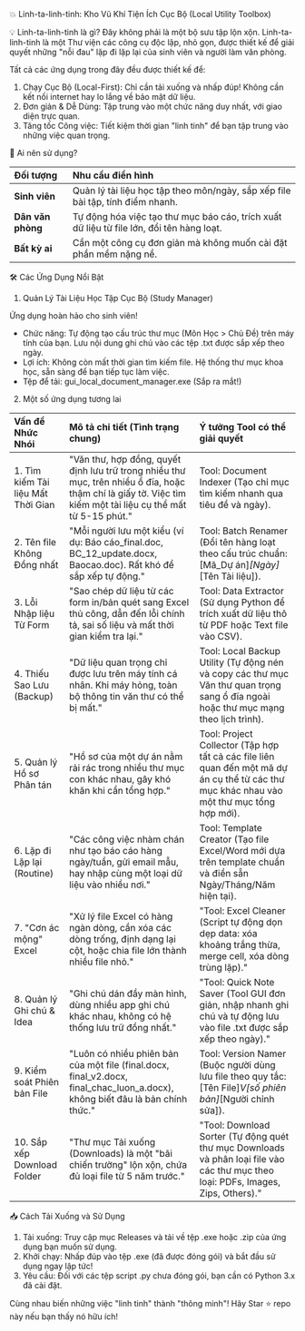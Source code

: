 💥 Linh-ta-linh-tinh: Kho Vũ Khí Tiện Ích Cục Bộ (Local Utility Toolbox)

💡 Linh-ta-linh-tinh là gì?
Đây không phải là một bộ sưu tập lộn xộn. Linh-ta-linh-tinh là một Thư viện các công cụ độc lập, nhỏ gọn, được thiết kế để giải quyết những "nỗi đau" lặp đi lặp lại của sinh viên và người làm văn phòng.

Tất cả các ứng dụng trong đây đều được thiết kế để:

1. Chạy Cục Bộ (Local-First): Chỉ cần tải xuống và nhấp đúp! Không cần kết nối internet hay lo lắng về bảo mật dữ liệu.
2. Đơn giản & Dễ Dùng: Tập trung vào một chức năng duy nhất, với giao diện trực quan.
3. Tăng tốc Công việc: Tiết kiệm thời gian "linh tinh" để bạn tập trung vào những việc quan trọng.

🎯 Ai nên sử dụng?

| Đối tượng | Nhu cầu điển hình |
| :--- | :--- | 
| **Sinh viên** | Quản lý tài liệu học tập theo môn/ngày, sắp xếp file bài tập, tính điểm nhanh. |
| **Dân văn phòng** | Tự động hóa việc tạo thư mục báo cáo, trích xuất dữ liệu từ file lớn, đổi tên hàng loạt. |
| **Bất kỳ ai** | Cần một công cụ đơn giản mà không muốn cài đặt phần mềm nặng nề. |

🛠️ Các Ứng Dụng Nổi Bật

1. Quản Lý Tài Liệu Học Tập Cục Bộ (Study Manager)

Ứng dụng hoàn hảo cho sinh viên!

* Chức năng: Tự động tạo cấu trúc thư mục (Môn Học > Chủ Đề) trên máy tính của bạn. Lưu nội dung ghi chú vào các tệp .txt được sắp xếp theo ngày.
* Lợi ích: Không còn mất thời gian tìm kiếm file. Hệ thống thư mục khoa học, sẵn sàng để bạn tiếp tục làm việc.
* Tệp để tải: gui_local_document_manager.exe (Sắp ra mắt!)

2. Một số ứng dụng tương lai

| Vấn đề Nhức Nhói | Mô tả chi tiết (Tình trạng chung) | Ý tưởng Tool có thể giải quyết |
| :--- | :--- | :--- |
|1. Tìm kiếm Tài liệu Mất Thời Gian|"Văn thư, hợp đồng, quyết định lưu trữ trong nhiều thư mục, trên nhiều ổ đĩa, hoặc thậm chí là giấy tờ. Việc tìm kiếm một tài liệu cụ thể mất từ 5-15 phút."|Tool: Document Indexer (Tạo chỉ mục tìm kiếm nhanh qua tiêu đề và ngày).|
|2. Tên file Không Đồng nhất|"Mỗi người lưu một kiểu (ví dụ: Báo cáo_final.doc, BC_12_update.docx, Baocao.doc). Rất khó để sắp xếp tự động."|Tool: Batch Renamer (Đổi tên hàng loạt theo cấu trúc chuẩn: [Mã_Dự án]_[Ngày]_[Tên Tài liệu]).|
|3. Lỗi Nhập liệu Từ Form|"Sao chép dữ liệu từ các form in/bản quét sang Excel thủ công, dẫn đến lỗi chính tả, sai số liệu và mất thời gian kiểm tra lại."|Tool: Data Extractor (Sử dụng Python để trích xuất dữ liệu thô từ PDF hoặc Text file vào CSV).|
|4. Thiếu Sao Lưu (Backup)|"Dữ liệu quan trọng chỉ được lưu trên máy tính cá nhân. Khi máy hỏng, toàn bộ thông tin văn thư có thể bị mất."|Tool: Local Backup Utility (Tự động nén và copy các thư mục Văn thư quan trọng sang ổ đĩa ngoài hoặc thư mục mạng theo lịch trình).|
|5. Quản lý Hồ sơ Phân tán|"Hồ sơ của một dự án nằm rải rác trong nhiều thư mục con khác nhau, gây khó khăn khi cần tổng hợp."|Tool: Project Collector (Tập hợp tất cả các file liên quan đến một mã dự án cụ thể từ các thư mục khác nhau vào một thư mục tổng hợp mới).|
|6. Lặp đi Lặp lại (Routine)|"Các công việc nhàm chán như tạo báo cáo hàng ngày/tuần, gửi email mẫu, hay nhập cùng một loại dữ liệu vào nhiều nơi."|Tool: Template Creator (Tạo file Excel/Word mới dựa trên template chuẩn và điền sẵn Ngày/Tháng/Năm hiện tại).|
|7. "Cơn ác mộng" Excel|"Xử lý file Excel có hàng ngàn dòng, cần xóa các dòng trống, định dạng lại cột, hoặc chia file lớn thành nhiều file nhỏ."|"Tool: Excel Cleaner (Script tự động dọn dẹp data: xóa khoảng trắng thừa, merge cell, xóa dòng trùng lặp)."|
|8. Quản lý Ghi chú & Idea|"Ghi chú dán đầy màn hình, dùng nhiều app ghi chú khác nhau, không có hệ thống lưu trữ đồng nhất."|"Tool: Quick Note Saver (Tool GUI đơn giản, nhập nhanh ghi chú và tự động lưu vào file .txt được sắp xếp theo ngày)."|
|9. Kiểm soát Phiên bản File|"Luôn có nhiều phiên bản của một file (final.docx, final_v2.docx, final_chac_luon_a.docx), không biết đâu là bản chính thức."|Tool: Version Namer (Buộc người dùng lưu file theo quy tắc: [Tên File]_V[số phiên bản]_[Người chỉnh sửa]).|
|10. Sắp xếp Download Folder|"Thư mục Tải xuống (Downloads) là một "bãi chiến trường" lộn xộn, chứa đủ loại file từ 5 năm trước."|"Tool: Download Sorter (Tự động quét thư mục Downloads và phân loại file vào các thư mục theo loại: PDFs, Images, Zips, Others)."|

📥 Cách Tải Xuống và Sử Dụng

1. Tải xuống: Truy cập mục Releases và tải về tệp .exe hoặc .zip của ứng dụng bạn muốn sử dụng.
2. Khởi chạy: Nhấp đúp vào tệp .exe (đã được đóng gói) và bắt đầu sử dụng ngay lập tức!
3. Yêu cầu: Đối với các tệp script .py chưa đóng gói, bạn cần có Python 3.x đã cài đặt.

Cùng nhau biến những việc "linh tinh" thành "thông minh"! Hãy Star ⭐ repo này nếu bạn thấy nó hữu ích!
